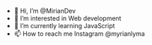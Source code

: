 - 👋 Hi, I’m @MirianDev
- 👀 I’m interested in Web development
- 🌱 I’m currently learning JavaScript
- 📫 How to reach me Instagram @myrianlyma

<!---
MirianDev/MirianDev is a ✨ special ✨ repository because its `README.md` (this file) appears on your GitHub profile.
You can click the Preview link to take a look at your changes.
--->
